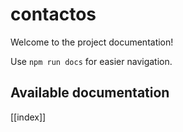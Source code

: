 # contactos

Welcome to the project documentation!

Use `npm run docs` for easier navigation.

## Available documentation

[[index]]

